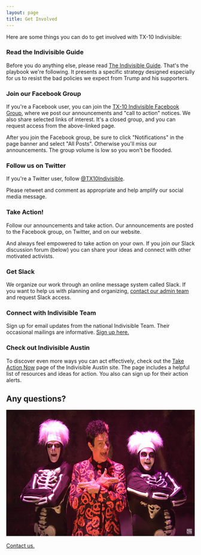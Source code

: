 ```yaml
---
layout: page
title: Get Involved
---
```


Here are some things you can do to get involved with TX-10 Indivisible: 

### Read the Indivisible Guide

Before you do anything else, please read [The Indivisible
Guide](https://www.indivisibleguide.com/download-the-guide). That's
the playbook we're following. It presents a specific strategy designed
especially for us to resist the bad policies we expect from Trump and
his supporters.

### Join our Facebook Group

If you're a Facebook user, you can join the [TX-10 Indivisible Facebook
Group](https://www.facebook.com/groups/381205945554014/), where we post our
announcements and "call to action" notices. We also share selected
links of interest. It's a closed group, and you can request access from the above-linked page. 

After you join the Facebook group, be sure to click "Notifications"
in the page banner and select "All Posts". Otherwise you'll miss our
announcements. The group volume is low so you won't be flooded.

### Follow us on Twitter

If you're a Twitter user, follow [@TX10Indivisible](https://twitter.com/TX10Indivisible).

Please retweet and comment as appropriate and help amplify our social media message.

### Take Action!

Follow our announcements and take action. Our announcements are posted
to the Facebook group, on Twitter, and on our website.

And always feel empowered to take action on your own. If you join our
Slack discussion forum (below) you can share your ideas and connect with
other motivated activists.

### Get Slack

We organize our work through an online message system called Slack.
If you want to help us with planning and organizing, [contact our admin
team](mailto:info@tx10indivisible.us) and request Slack access.

### Connect with Indivisible Team

Sign up for email updates from the national Indivisible Team.
Their occasional mailings are informative.
[Sign up here.](https://www.indivisibleguide.com/)

### Check out Indivisible Austin

To discover even more ways you can act effectively, check out the
[Take Action Now](http://www.indivisibleaustin.com/take-action-now/)
page of the Indivisible Austin site. The page includes a helpful list
of resources and ideas for action. You also can sign up for their
action alerts.


## Any questions?

<div style="text-align:center">
<a href="https://www.youtube.com/watch?v=rS00xWnqwvI"><img width="600" height="337" src="/img/davis-s-pumpkins-600x337.jpg" /></a>
</div>

[Contact us.](mailto:info@tx10indivisible.us)
